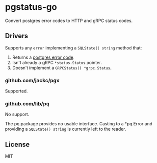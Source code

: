 # pgstatus-go

Convert postgres error codes to HTTP and gRPC status codes.

## Drivers

Supports any `error` implementing a `SQLState() string` method that:
1. Returns a [postgres error code](https://www.postgresql.org/docs/current/static/errcodes-appendix.html).
2. Isn't already a gRPC `*status.Status` pointer.
3. Doesn't implement a `GRPCStatus() *grpc.Status`. 

### github.com/jackc/pgx

Supported. 

### github.com/lib/pq

No support.

The pq package provides no usable interface.
Casting to a *pq.Error and providing a `SQLState() string` is currently left to the reader.

## License

MIT


